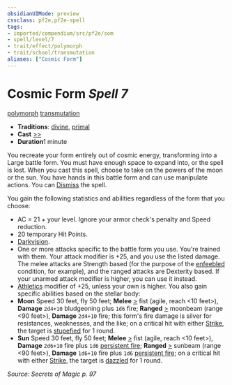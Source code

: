 ```yaml
---
obsidianUIMode: preview
cssclass: pf2e,pf2e-spell
tags:
- imported/compendium/src/pf2e/som
- spell/level/7
- trait/effect/polymorph
- trait/school/transmutation
aliases: ["Cosmic Form"]
---
```

# Cosmic Form *Spell 7*   
[polymorph](polymorph.md)  [transmutation](transmutation.md)  

- **Traditions**: [divine](divine.md), [primal](primal.md)
- **Cast** [>>](chapter-9-playing-the-game.md#Actions "Two-Action") 
- **Duration**1 minute

You recreate your form entirely out of cosmic energy, transforming into a Large battle form. You must have enough space to expand into, or the spell is lost. When you cast this spell, choose to take on the powers of the moon or the sun. You have hands in this battle form and can use manipulate actions. You can [Dismiss](dismiss.md) the spell.

You gain the following statistics and abilities regardless of the form that you choose:

- AC = 21 + your level. Ignore your armor check's penalty and Speed reduction.
- 20 temporary Hit Points.
- [Darkvision](rules/abilities/darkvision.md).
- One or more attacks specific to the battle form you use. You're trained with them. Your attack modifier is +25, and you use the listed damage. The melee attacks are Strength based (for the purpose of the [enfeebled](conditions.md#Enfeebled) condition, for example), and the ranged attacks are Dexterity based. If your unarmed attack modifier is higher, you can use it instead.
- [Athletics](../skills.md#Athletics) modifier of +25, unless your own is higher. You also gain specific abilities based on the stellar body:
- **Moon** Speed 30 feet, fly 50 feet; **Melee** [>](chapter-9-playing-the-game.md#Actions "Single Action") fist (agile, reach <10 feet>), **Damage** `2d4+10` bludgeoning plus `1d6` fire; **Ranged** [>](chapter-9-playing-the-game.md#Actions "Single Action") moonbeam (range <90 feet>), **Damage** `2d4+10` fire; this form's fire damage is silver for resistances, weaknesses, and the like; on a critical hit with either [Strike](strike.md), the target is [stupefied](conditions.md#Stupefied) for 1 round.
- **Sun** Speed 30 feet, fly 50 feet; **Melee** [>](chapter-9-playing-the-game.md#Actions "Single Action") fist (agile, reach <10 feet>), **Damage** `2d6+10` fire plus `1d6` [persistent fire](conditions.md#Persistent%20Damage); **Ranged** [>](chapter-9-playing-the-game.md#Actions "Single Action") sunbeam (range <90 feet>), **Damage** `1d6+10` fire plus `1d6` [persistent fire](conditions.md#Persistent%20Damage); on a critical hit with either [Strike](strike.md), the target is [dazzled](conditions.md#Dazzled) for 1 round.

*Source: Secrets of Magic p. 97*